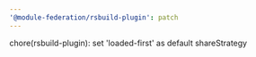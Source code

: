 ```yaml
---
'@module-federation/rsbuild-plugin': patch
---
```


chore(rsbuild-plugin): set 'loaded-first' as default shareStrategy
